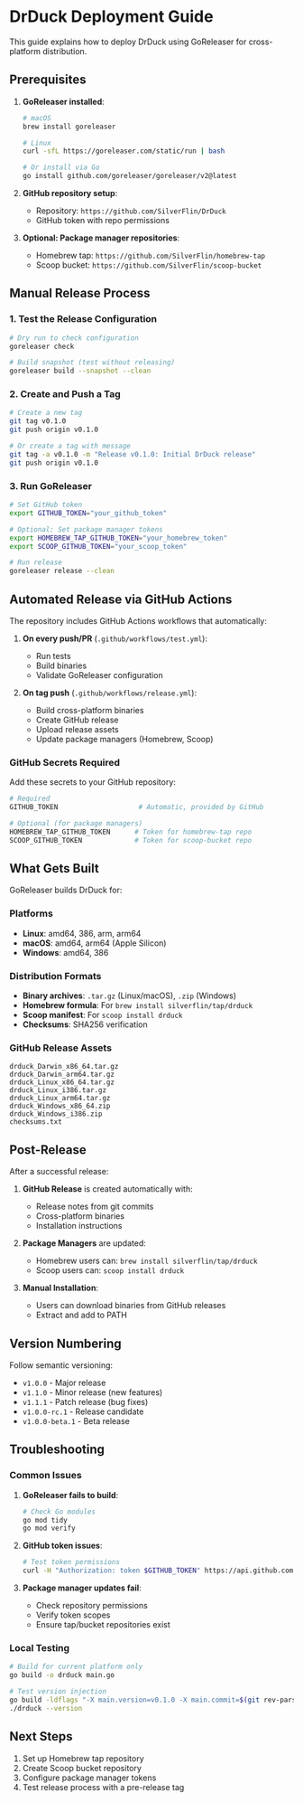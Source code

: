 # DrDuck Deployment Guide

This guide explains how to deploy DrDuck using GoReleaser for cross-platform distribution.

## Prerequisites

1. **GoReleaser installed**:
   ```bash
   # macOS
   brew install goreleaser
   
   # Linux
   curl -sfL https://goreleaser.com/static/run | bash
   
   # Or install via Go
   go install github.com/goreleaser/goreleaser/v2@latest
   ```

2. **GitHub repository setup**:
   - Repository: `https://github.com/SilverFlin/DrDuck`
   - GitHub token with repo permissions

3. **Optional: Package manager repositories**:
   - Homebrew tap: `https://github.com/SilverFlin/homebrew-tap`
   - Scoop bucket: `https://github.com/SilverFlin/scoop-bucket`

## Manual Release Process

### 1. Test the Release Configuration

```bash
# Dry run to check configuration
goreleaser check

# Build snapshot (test without releasing)
goreleaser build --snapshot --clean
```

### 2. Create and Push a Tag

```bash
# Create a new tag
git tag v0.1.0
git push origin v0.1.0

# Or create a tag with message
git tag -a v0.1.0 -m "Release v0.1.0: Initial DrDuck release"
git push origin v0.1.0
```

### 3. Run GoReleaser

```bash
# Set GitHub token
export GITHUB_TOKEN="your_github_token"

# Optional: Set package manager tokens
export HOMEBREW_TAP_GITHUB_TOKEN="your_homebrew_token"
export SCOOP_GITHUB_TOKEN="your_scoop_token"

# Run release
goreleaser release --clean
```

## Automated Release via GitHub Actions

The repository includes GitHub Actions workflows that automatically:

1. **On every push/PR** (`.github/workflows/test.yml`):
   - Run tests
   - Build binaries
   - Validate GoReleaser configuration

2. **On tag push** (`.github/workflows/release.yml`):
   - Build cross-platform binaries
   - Create GitHub release
   - Upload release assets
   - Update package managers (Homebrew, Scoop)

### GitHub Secrets Required

Add these secrets to your GitHub repository:

```bash
# Required
GITHUB_TOKEN                    # Automatic, provided by GitHub

# Optional (for package managers)
HOMEBREW_TAP_GITHUB_TOKEN      # Token for homebrew-tap repo
SCOOP_GITHUB_TOKEN             # Token for scoop-bucket repo
```

## What Gets Built

GoReleaser builds DrDuck for:

### Platforms
- **Linux**: amd64, 386, arm, arm64
- **macOS**: amd64, arm64 (Apple Silicon)
- **Windows**: amd64, 386

### Distribution Formats
- **Binary archives**: `.tar.gz` (Linux/macOS), `.zip` (Windows)
- **Homebrew formula**: For `brew install silverflin/tap/drduck`
- **Scoop manifest**: For `scoop install drduck`
- **Checksums**: SHA256 verification

### GitHub Release Assets
```
drduck_Darwin_x86_64.tar.gz
drduck_Darwin_arm64.tar.gz
drduck_Linux_x86_64.tar.gz
drduck_Linux_i386.tar.gz
drduck_Linux_arm64.tar.gz
drduck_Windows_x86_64.zip
drduck_Windows_i386.zip
checksums.txt
```

## Post-Release

After a successful release:

1. **GitHub Release** is created automatically with:
   - Release notes from git commits
   - Cross-platform binaries
   - Installation instructions

2. **Package Managers** are updated:
   - Homebrew users can: `brew install silverflin/tap/drduck`
   - Scoop users can: `scoop install drduck`

3. **Manual Installation**:
   - Users can download binaries from GitHub releases
   - Extract and add to PATH

## Version Numbering

Follow semantic versioning:
- `v1.0.0` - Major release
- `v1.1.0` - Minor release (new features)
- `v1.1.1` - Patch release (bug fixes)
- `v1.0.0-rc.1` - Release candidate
- `v1.0.0-beta.1` - Beta release

## Troubleshooting

### Common Issues

1. **GoReleaser fails to build**:
   ```bash
   # Check Go modules
   go mod tidy
   go mod verify
   ```

2. **GitHub token issues**:
   ```bash
   # Test token permissions
   curl -H "Authorization: token $GITHUB_TOKEN" https://api.github.com/user
   ```

3. **Package manager updates fail**:
   - Check repository permissions
   - Verify token scopes
   - Ensure tap/bucket repositories exist

### Local Testing

```bash
# Build for current platform only
go build -o drduck main.go

# Test version injection
go build -ldflags "-X main.version=v0.1.0 -X main.commit=$(git rev-parse HEAD) -X main.date=$(date -u +%Y-%m-%dT%H:%M:%SZ)" -o drduck main.go
./drduck --version
```

## Next Steps

1. Set up Homebrew tap repository
2. Create Scoop bucket repository  
3. Configure package manager tokens
4. Test release process with a pre-release tag